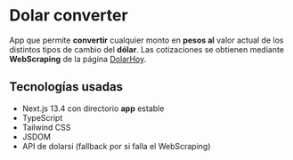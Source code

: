 # Dolar converter

App que permite **convertir** cualquier monto en **pesos al** valor actual de los distintos tipos de cambio del **dólar**. Las cotizaciones se obtienen mediante **WebScraping** de la página [DolarHoy](https://dolarhoy.com/). 

## Tecnologías usadas 

- Next.js 13.4 con directorio **app** estable
- TypeScript  
- Tailwind CSS  
- JSDOM
- API de dolarsi (fallback por si falla el WebScraping)